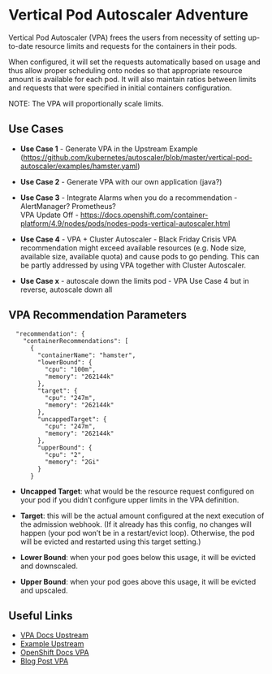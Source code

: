 # Vertical Pod Autoscaler Adventure

Vertical Pod Autoscaler (VPA) frees the users from necessity of setting up-to-date resource limits and requests for the containers in their pods. 

When configured, it will set the requests automatically based on usage and thus allow proper scheduling onto nodes so that appropriate resource amount is available for each pod. It will also maintain ratios between limits and requests that were specified in initial containers configuration.

NOTE: The VPA will proportionally scale limits.

## Use Cases

* **Use Case 1** - Generate VPA in the Upstream Example (https://github.com/kubernetes/autoscaler/blob/master/vertical-pod-autoscaler/examples/hamster.yaml)

* **Use Case 2** - Generate VPA with our own application (java?)

* **Use Case 3** - Integrate Alarms when you do a recommendation - AlertManager? Prometheus?  
VPA Update Off - https://docs.openshift.com/container-platform/4.9/nodes/pods/nodes-pods-vertical-autoscaler.html

* **Use Case 4** - VPA + Cluster Autoscaler - Black Friday Crisis
VPA recommendation might exceed available resources (e.g. Node size, available size, available quota) and cause pods to go pending. This can be partly addressed by using VPA together with Cluster Autoscaler.

* **Use Case x** - autoscale down the limits pod - VPA 
Use Case 4 but in reverse, autoscale down all 

## VPA Recommendation Parameters

```
  "recommendation": {
    "containerRecommendations": [
      {
        "containerName": "hamster",
        "lowerBound": {
          "cpu": "100m",
          "memory": "262144k"
        },
        "target": {
          "cpu": "247m",
          "memory": "262144k"
        },
        "uncappedTarget": {
          "cpu": "247m",
          "memory": "262144k"
        },
        "upperBound": {
          "cpu": "2",
          "memory": "2Gi"
        }
      }
```

* **Uncapped Target**: what would be the resource request configured on your pod if you didn’t configure upper limits in the VPA definition.

* **Target**: this will be the actual amount configured at the next execution of the admission webhook. (If it already has this config, no changes will happen (your pod won’t be in a restart/evict loop). Otherwise, the pod will be evicted and restarted using this target setting.)

* **Lower Bound**: when your pod goes below this usage, it will be evicted and downscaled.

* **Upper Bound**: when your pod goes above this usage, it will be evicted and upscaled.

## Useful Links

* [VPA Docs Upstream](https://github.com/kubernetes/autoscaler/tree/master/vertical-pod-autoscaler)
* [Example Upstream](https://github.com/kubernetes/autoscaler/tree/master/vertical-pod-autoscaler#test-your-installation)
* [OpenShift Docs VPA](https://docs.openshift.com/container-platform/4.9/nodes/pods/nodes-pods-vertical-autoscaler.html)
* [Blog Post VPA](https://cloud.redhat.com/blog/how-full-is-my-cluster-part-4-right-sizing-pods-with-vertical-pod-autoscaler)
